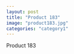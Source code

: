 ```yaml
---
layout: post
title: "Product 183"
image: "product183.jpg"
categories: "category1"
---
```

Product 183
